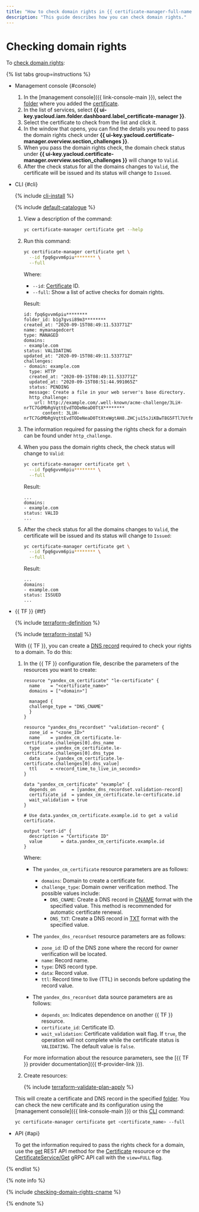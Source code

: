 ```yaml
---
title: "How to check domain rights in {{ certificate-manager-full-name }}"
description: "This guide describes how you can check domain rights."
---
```


# Checking domain rights

To [check domain rights](../../concepts/challenges.md):

{% list tabs group=instructions %}

- Management console {#console}

   1. In the [management console]({{ link-console-main }}), select the [folder](../../../resource-manager/concepts/resources-hierarchy.md#folder) where you added the [certificate](../../concepts/managed-certificate.md).
   1. In the list of services, select **{{ ui-key.yacloud.iam.folder.dashboard.label_certificate-manager }}**.
   1. Select the certificate to check from the list and click it.
   1. In the window that opens, you can find the details you need to pass the domain rights check under **{{ ui-key.yacloud.certificate-manager.overview.section_challenges }}**.
   1. When you pass the domain rights check, the domain check status under **{{ ui-key.yacloud.certificate-manager.overview.section_challenges }}** will change to `Valid`.
   1. After the check status for all the domains changes to `Valid`, the certificate will be issued and its status will change to `Issued`.

- CLI {#cli}

   {% include [cli-install](../../../_includes/cli-install.md) %}

   {% include [default-catalogue](../../../_includes/default-catalogue.md) %}

   1. View a description of the command:

      ```bash
      yc certificate-manager certificate get --help
      ```

   1. Run this command:

      ```bash
      yc certificate-manager certificate get \
        --id fpq6gvvm6piu******** \
        --full
      ```

      Where:

      * `--id`: [Certificate](../../concepts/managed-certificate.md) ID.
      * `--full`: Show a list of active checks for domain rights.

      Result:

      ```text
      id: fpq6gvvm6piu********
      folder_id: b1g7gvsi89m3********
      created_at: "2020-09-15T08:49:11.533771Z"
      name: mymanagedcert
      type: MANAGED
      domains:
      - example.com
      status: VALIDATING
      updated_at: "2020-09-15T08:49:11.533771Z"
      challenges:
      - domain: example.com
        type: HTTP
        created_at: "2020-09-15T08:49:11.533771Z"
        updated_at: "2020-09-15T08:51:44.991065Z"
        status: PENDING
        message: Create a file in your web server's base directory.
        http_challenge:
          url: http://example.com/.well-known/acme-challenge/3LiH-nrTC7GdMbRgVqttEvdTODeNeaD0TtX********
             content: 3LiH-nrTC7GdMbRgVqttEvdTODeNeaD0TtXteWgtAH8.ZHCju15sJiKBwT8G5FTl7UtfmJWp1gKNYYP********
      ```

   1. The information required for passing the rights check for a domain can be found under `http_challenge`.
   1. When you pass the domain rights check, the check status will change to `Valid`:

      ```bash
      yc certificate-manager certificate get \
        --id fpq6gvvm6piu******** \
        --full
      ```

      Result:

      ```text
      ...
      domains:
      - example.com
      status: VALID
      ...
      ```

   1. After the check status for all the domains changes to `Valid`, the certificate will be issued and its status will change to `Issued`:

      ```bash
      yc certificate-manager certificate get \
        --id fpq6gvvm6piu******** \
        --full
      ```

      Result:

      ```text
      ...
      domains:
      - example.com
      status: ISSUED
      ...
      ```

- {{ TF }} {#tf}

   {% include [terraform-definition](../../../_tutorials/_tutorials_includes/terraform-definition.md) %}

   {% include [terraform-install](../../../_includes/terraform-install.md) %}

   With {{ TF }}, you can create a [DNS record](../../../dns/concepts/resource-record.md) required to check your rights to a domain. To do this:
   1. In the {{ TF }} configuration file, describe the parameters of the resources you want to create:

      ```hcl
      resource "yandex_cm_certificate" "le-certificate" {
        name    = "<certificate_name>"
        domains = ["<domain>"]

        managed {
        challenge_type = "DNS_CNAME"
        }
      }

      resource "yandex_dns_recordset" "validation-record" {
        zone_id = "<zone_ID>"
        name    = yandex_cm_certificate.le-certificate.challenges[0].dns_name
        type    = yandex_cm_certificate.le-certificate.challenges[0].dns_type
        data    = [yandex_cm_certificate.le-certificate.challenges[0].dns_value]
        ttl     = <record_time_to_live_in_seconds>
      }

      data "yandex_cm_certificate" "example" {
        depends_on      = [yandex_dns_recordset.validation-record]
        certificate_id  = yandex_cm_certificate.le-certificate.id
        wait_validation = true
      }

      # Use data.yandex_cm_certificate.example.id to get a valid certificate.

      output "cert-id" {
        description = "Certificate ID"
        value       = data.yandex_cm_certificate.example.id
      }
      ```

      Where:

      * The `yandex_cm_certificate` resource parameters are as follows:

         * `domains`: Domain to create a certificate for.
         * `challenge_type`: Domain owner verification method. The possible values include:
            * `DNS_CNAME`: Create a DNS record in [CNAME](../../../dns/concepts/resource-record.md#cname-cname) format with the specified value. This method is recommended for automatic certificate renewal.
            * `DNS_TXT`: Create a DNS record in [TXT](../../../dns/concepts/resource-record.md#txt) format with the specified value.
      * The `yandex_dns_recordset` resource parameters are as follows:

         * `zone_id`: ID of the DNS zone where the record for owner verification will be located.
         * `name`: Record name.
         * `type`: DNS record type.
         * `data`: Record value.
         * `ttl`: Record time to live (TTL) in seconds before updating the record value.

      * The `yandex_dns_recordset` data source parameters are as follows:
         * `depends_on`: Indicates dependence on another {{ TF }} resource.
         * `certificate_id`: Certificate ID.
         * `wait_validation`: Certificate validation wait flag. If `true`, the operation will not complete while the certificate status is `VALIDATING`. The default value is `false`.

      For more information about the resource parameters, see the [{{ TF }} provider documentation]({{ tf-provider-link }}).

   1. Create resources:

      {% include [terraform-validate-plan-apply](../../../_tutorials/_tutorials_includes/terraform-validate-plan-apply.md) %}

   This will create a certificate and DNS record in the specified [folder](../../../resource-manager/concepts/resources-hierarchy.md#folder). You can check the new certificate and its configuration using the [management console]({{ link-console-main }}) or this [CLI](../../../cli/) command:

   ```bash
   yc certificate-manager certificate get <certificate_name> --full
   ```

- API {#api}

   To get the information required to pass the rights check for a domain, use the [get](../../api-ref/Certificate/get.md) REST API method for the [Certificate](../../api-ref/Certificate/) resource or the [CertificateService/Get](../../api-ref/grpc/certificate_service.md#Get) gRPC API call with the `view=FULL` flag.

{% endlist %}

{% note info %}

{% include [checking-domain-rights-cname](../../../_includes/certificate-manager/checking-domain-rights-cname.md) %}

{% endnote %}